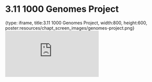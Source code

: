 # 3.11 1000 Genomes Project
 
{type: iframe, title:3.11 1000 Genomes Project, width:800, height:600, poster:resources/chapt_screen_images/genomes-project.png}
![](https://stephaniemyan.github.io/hgv_modules/no_toc/genomes-project.html)
 

 
